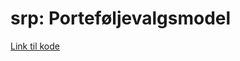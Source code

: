 # srp: Porteføljevalgsmodel
[Link til kode](https://github.com/Vschjerning/srp/blob/main/README.md)
